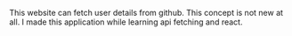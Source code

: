 This website can fetch user details from github.
This concept is not new at all. I made this application while learning api fetching and react.
